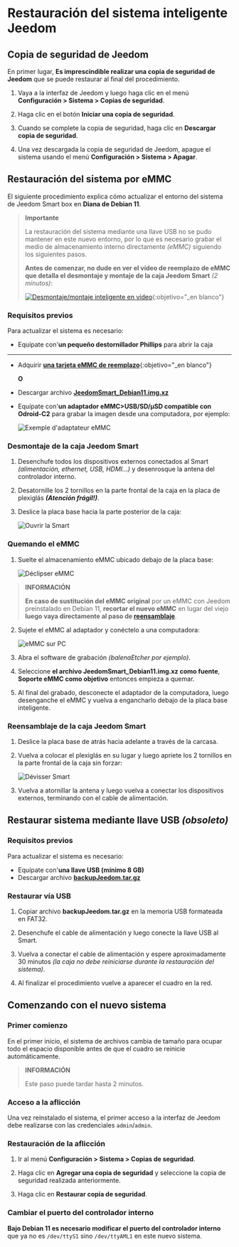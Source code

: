 # Restauración del sistema inteligente Jeedom

## Copia de seguridad de Jeedom

En primer lugar, **Es imprescindible realizar una copia de seguridad de Jeedom** que se puede restaurar al final del procedimiento.

1. Vaya a la interfaz de Jeedom y luego haga clic en el menú **Configuración > Sistema > Copias de seguridad**.

2. Haga clic en el botón **Iniciar una copia de seguridad**.

3. Cuando se complete la copia de seguridad, haga clic en **Descargar copia de seguridad**.

4. Una vez descargada la copia de seguridad de Jeedom, apague el sistema usando el menú **Configuración > Sistema > Apagar**.

## Restauración del sistema por eMMC

El siguiente procedimiento explica cómo actualizar el entorno del sistema de Jeedom Smart box en **Diana de Debian 11**.

>**Importante**
>
>La restauración del sistema mediante una llave USB no se pudo mantener en este nuevo entorno, por lo que es necesario grabar el medio de almacenamiento interno directamente *(eMMC)* siguiendo los siguientes pasos.
>
>**Antes de comenzar, no dude en ver el vídeo de reemplazo de eMMC que detalla el desmontaje y montaje de la caja Jeedom Smart** *(2 minutos)*:
>
>[![Desmontaje/montaje inteligente en vídeo](https://img.youtube.com/vi/lUhtP687s2E/hqdefault.jpg)](https://youtu.be/lUhtP687s2E){:objetivo="_en blanco"}

### Requisitos previos

Para actualizar el sistema es necesario:

- Equípate con'**un pequeño destornillador Phillips** para abrir la caja

---

- Adquirir [**una tarjeta eMMC de reemplazo**](https://www.domadoo.fr/fr/controleurs-adaptateurs/5539-jeedom-carte-memoire-emmc-16go-de-remplacement-pour-jeedom-smart.html){:objetivo="_en blanco"}

	**O**

- Descargar archivo [**JeedomSmart_Debian11.img.xz**](https://images.jeedom.com/smart/JeedomSmart_Debian11.img.xz)
- Equípate con'**un adaptador eMMC>USB/SD/μSD compatible con Odroid-C2** para grabar la imagen desde una computadora, por ejemplo:

	![Exemple d'adaptateur eMMC](./images/emmc_adapter.jpg)

### Desmontaje de la caja Jeedom Smart

1. Desenchufe todos los dispositivos externos conectados al Smart *(alimentación, ethernet, USB, HDMI...)* y desenrosque la antena del controlador interno.

2. Desatornille los 2 tornillos en la parte frontal de la caja en la placa de plexiglás ***(Atención frágil!)***.

3. Deslice la placa base hacia la parte posterior de la caja:

	 ![Ouvrir la Smart](./images/smart_open.jpg)

### Quemando el eMMC

1. Suelte el almacenamiento eMMC ubicado debajo de la placa base:

	 ![Déclipser eMMC](./images/smart_emmc.jpg)

>**INFORMACIÓN**
>
>**En caso de sustitución del eMMC original** por un eMMC con Jeedom preinstalado en Debian 11, **recortar el nuevo eMMC** en lugar del viejo **luego vaya directamente al paso de [reensamblaje](#Remontage%20de%20la%20box%20Jeedom%20Smart)**.

2. Sujete el eMMC al adaptador y conéctelo a una computadora:

	 ![eMMC sur PC](./images/emmc_to_pc.jpg)

3. Abra el software de grabación *(balenaEtcher por ejemplo)*.

4. Seleccione **el archivo JeedomSmart_Debian11.img.xz como fuente**, **Soporte eMMC como objetivo** entonces empieza a quemar.

5. Al final del grabado, desconecte el adaptador de la computadora, luego desenganche el eMMC y vuelva a engancharlo debajo de la placa base inteligente.

### Reensamblaje de la caja Jeedom Smart

1. Deslice la placa base de atrás hacia adelante a través de la carcasa.

2. Vuelva a colocar el plexiglás en su lugar y luego apriete los 2 tornillos en la parte frontal de la caja sin forzar:

	 ![Dévisser Smart](./images/smart_unscrew.jpg)

3. Vuelva a atornillar la antena y luego vuelva a conectar los dispositivos externos, terminando con el cable de alimentación.

## Restaurar sistema mediante llave USB *(obsoleto)*

### Requisitos previos

Para actualizar el sistema es necesario:

- Equípate con'**una llave USB (mínimo 8 GB)**
- Descargar archivo [**backupJeedom.tar.gz**](https://images.jeedom.com/smart/backupJeedom.tar.gz)

### Restaurar vía USB

1. Copiar archivo **backupJeedom.tar.gz** en la memoria USB formateada en FAT32.

2. Desenchufe el cable de alimentación y luego conecte la llave USB al Smart.

3. Vuelva a conectar el cable de alimentación y espere aproximadamente 30 minutos *(la caja no debe reiniciarse durante la restauración del sistema)*.

4. Al finalizar el procedimiento vuelve a aparecer el cuadro en la red.

## Comenzando con el nuevo sistema

### Primer comienzo

En el primer inicio, el sistema de archivos cambia de tamaño para ocupar todo el espacio disponible antes de que el cuadro se reinicie automáticamente.

>**INFORMACIÓN**
>
>Este paso puede tardar hasta 2 minutos.

### Acceso a la aflicción

Una vez reinstalado el sistema, el primer acceso a la interfaz de Jeedom debe realizarse con las credenciales `admin`/`admin`.

### Restauración de la aflicción

1. Ir al menú **Configuración > Sistema > Copias de seguridad**.

2. Haga clic en **Agregar una copia de seguridad** y seleccione la copia de seguridad realizada anteriormente.

3. Haga clic en **Restaurar copia de seguridad**.

### Cambiar el puerto del controlador interno

**Bajo Debian 11 es necesario modificar el puerto del controlador interno** que ya no es `/dev/ttyS1` sino `/dev/ttyAML1` en este nuevo sistema.
